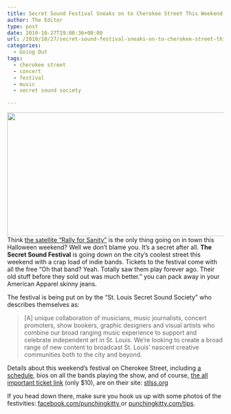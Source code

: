 ```yaml
---
title: Secret Sound Festival Sneaks on to Cherokee Street This Weekend
author: The Editor
type: post
date: 2010-10-27T19:00:36+00:00
url: /2010/10/27/secret-sound-festival-sneaks-on-to-cherokee-street-this-weekend/
categories:
  - Going Out
tags:
  - cherokee street
  - concert
  - festival
  - music
  - secret sound society

---
```

[<img class="aligncenter size-full wp-image-7549" title="stlsss" src="http://media.punchingkitty.com/wordpress/2010/10/stlsss.jpg" alt="" width="600" height="287" />][1]Think <a href="http://punchingkitty.com/2010/10/08/st-louis-to-hold-satellite-rally-to-restore-sanity" target="_blank">the satellite &#8220;Rally for Sanity&#8221;</a> is the only thing going on in town this Halloween weekend? Well we don&#8217;t blame you. It&#8217;s a secret after all. **The Secret Sound Festival** is going down on the city&#8217;s coolest street this weekend with a crap load of indie bands. Tickets to the festival come with all the free &#8220;Oh that band? Yeah. Totally saw them play forever ago. Their old stuff before they sold out was much better.&#8221; you can pack away in your American Apparel skinny jeans.

The festival is being put on by the &#8220;St. Louis Secret Sound Society&#8221; who describes themselves as:

> [A] unique collaboration of musicians, music journalists, concert promoters, show bookers, graphic designers and visual artists who combine our broad ranging music experience to support and celebrate independent art in St. Louis. We’re looking to create a broad range of new content to broadcast St. Louis’ nascent creative communities both to the city and beyond.

Details about this weekend&#8217;s festival on Cherokee Street, including <a href="http://stlsss.org/complete-schedule" target="_blank">a schedule</a>, bios on all the bands playing the show, and of course, <a href="http://www.ticketweb.com/t3/sale/SaleEventDetail?dispatch=loadSelectionData&eventId=3246545" target="_blank">the all important ticket link</a> (only $10), are on their site: <a href="http://stlsss.org/" target="_blank">stlss.org</a>

If you head down there, make sure you hook us up with some photos of the festivities: <a href="http://facebook.com/punchingkitty " target="_blank">facebook.com/punchingkitty </a>or <a href="http://punchingkitty.com/tips" target="_blank">punchingkitty.com/tips</a>.

 [1]: http://media.punchingkitty.com/wordpress/2010/10/stlsss.jpg